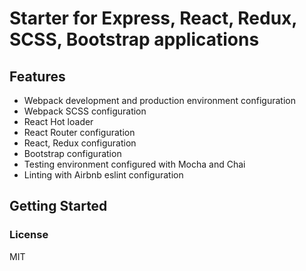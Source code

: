 # Starter for Express, React, Redux, SCSS, Bootstrap applications

## Features

- Webpack development and production environment configuration
- Webpack SCSS configuration
- React Hot loader
- React Router configuration
- React, Redux configuration
- Bootstrap configuration
- Testing environment configured with Mocha and Chai
- Linting with Airbnb eslint configuration

## Getting Started


### License

MIT